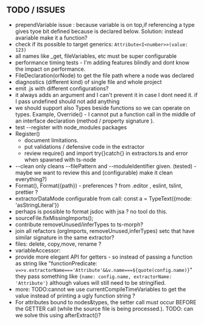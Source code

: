 
## TODO / ISSUES

 * prependVariable issue : because variable is on top,if referencing a type gives tyoe bit defined because is declared below. Solution: instead avariable make it a function?
 * check if its possible to target generics: `Attribute<I<number>>(value: 123)`
 * all names like _get, fileVariables, etc must be super configurable
 * performance timing tests - I'm adding features blindly and dont know the impact on performance.
 * FileDeclaration<Type>(orNode) to get the file path where a node was declared
 * diagnostics (different kind) of single file and whole project
 * emit .js with different configurations?
 * it always adds an argument and I can't prevent it in case I dont need it. if I pass undefined should not add anything
 * we should support also Types beside functions so we can operate on types. Example, Override() - I cannot put a function call in the middle of an interface declaration (method / property signature ).
 * test --register with node_modules packages
 * Register()
   * document limitations. 
   * put validations / defensive code in the extractor 
   * review require() and import   try{}catch{} in extractors.ts and error when spawned with ts-node
 * --clean only cleans --filePattern and --moduleIdentifier given. (tested) - maybe we want to review this and (configurable) make it clean everything?) 
 * Format(), Format({path})  - preferences ? from .editor , eslint, tslint, prettier ?
 * extractorDataMode configurable from call: const a = TypeText<SomeType>({mode: 'asStringLiteral'})
 * perhaps is possible to format jsdoc with jsa ? no tool do this.
 * sourceFile.fixMissingImports(); 
 * contribute removeUnused/inferTypes to ts-morph?
 * join all refactors (orgImports, removeUnused,inferTypes) setc that have similar signature in the same extractor?
 * files: delete, copy,move, rename ?
 * variableAccessor: 
  * provide more elegant API for getters - so instead of passing a function as string like "functionPredicate: `v=>v.extractorName==='Attribute'&&v.name===${quote(config.name)}`" they pass something like `{name: config.name, extractorName: 'Attribute'}` although values will still need to be stringified.
  * more: TODO:cannot we use currentCompileTimeVariables to get the value instead of printing a ugly  function string ?
  * For attributes bound to nodes&types, the setter call must occur BEFORE the GETTER call (while the source file is being processed.). TODO: can we solve this using afterExtract()?
 